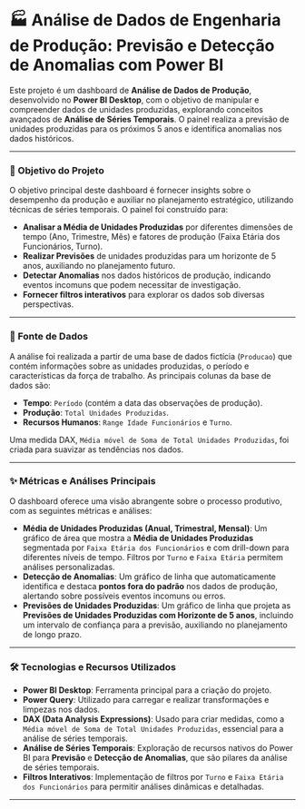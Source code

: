 # 🏭 Análise de Dados de Engenharia de Produção: Previsão e Detecção de Anomalias com Power BI

Este projeto é um dashboard de **Análise de Dados de Produção**, desenvolvido no **Power BI Desktop**, com o objetivo de manipular e compreender dados de unidades produzidas, explorando conceitos avançados de **Análise de Séries Temporais**. O painel realiza a previsão de unidades produzidas para os próximos 5 anos e identifica anomalias nos dados históricos.

---

### 🎯 Objetivo do Projeto

O objetivo principal deste dashboard é fornecer insights sobre o desempenho da produção e auxiliar no planejamento estratégico, utilizando técnicas de séries temporais. O painel foi construído para:

* **Analisar a Média de Unidades Produzidas** por diferentes dimensões de tempo (Ano, Trimestre, Mês) e fatores de produção (Faixa Etária dos Funcionários, Turno).
* **Realizar Previsões** de unidades produzidas para um horizonte de 5 anos, auxiliando no planejamento futuro.
* **Detectar Anomalias** nos dados históricos de produção, indicando eventos incomuns que podem necessitar de investigação.
* **Fornecer filtros interativos** para explorar os dados sob diversas perspectivas.

---

### 💾 Fonte de Dados

A análise foi realizada a partir de uma base de dados fictícia (`Producao`) que contém informações sobre as unidades produzidas, o período e características da força de trabalho. As principais colunas da base de dados são:

* **Tempo**: `Período` (contém a data das observações de produção).
* **Produção**: `Total Unidades Produzidas`.
* **Recursos Humanos**: `Range Idade Funcionários` e `Turno`.

Uma medida DAX, `Média móvel de Soma de Total Unidades Produzidas`, foi criada para suavizar as tendências nos dados.

---

### ✨ Métricas e Análises Principais

O dashboard oferece uma visão abrangente sobre o processo produtivo, com as seguintes métricas e análises:

* **Média de Unidades Produzidas (Anual, Trimestral, Mensal)**: Um gráfico de área que mostra a **Média de Unidades Produzidas** segmentada por `Faixa Etária dos Funcionários` e com drill-down para diferentes níveis de tempo. Filtros por `Turno` e `Faixa Etária` permitem análises personalizadas.
* **Detecção de Anomalias**: Um gráfico de linha que automaticamente identifica e destaca **pontos fora do padrão** nos dados de produção, alertando sobre possíveis eventos incomuns ou erros.
* **Previsões de Unidades Produzidas**: Um gráfico de linha que projeta as **Previsões de Unidades Produzidas com Horizonte de 5 anos**, incluindo um intervalo de confiança para a previsão, auxiliando no planejamento de longo prazo.

---

### 🛠️ Tecnologias e Recursos Utilizados

* **Power BI Desktop**: Ferramenta principal para a criação do projeto.
* **Power Query**: Utilizado para carregar e realizar transformações e limpezas nos dados.
* **DAX (Data Analysis Expressions)**: Usado para criar medidas, como a `Média móvel de Soma de Total Unidades Produzidas`, essencial para a análise de séries temporais.
* **Análise de Séries Temporais**: Exploração de recursos nativos do Power BI para **Previsão** e **Detecção de Anomalias**, que são pilares da análise de séries temporais.
* **Filtros Interativos**: Implementação de filtros por `Turno` e `Faixa Etária dos Funcionários` para permitir análises dinâmicas e detalhadas.

---